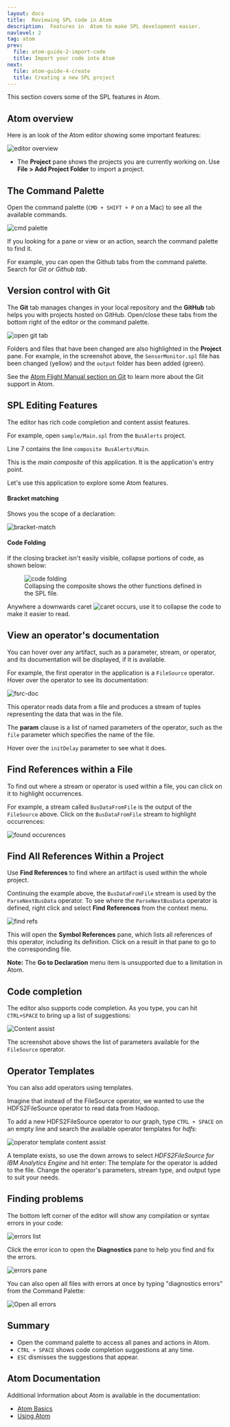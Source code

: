 ```yaml
---
layout: docs
title:  Reviewing SPL code in Atom
description:  Features in  Atom to make SPL development easier.
navlevel: 2
tag: atom
prev:
  file: atom-guide-2-import-code
  title: Import your code into Atom
next:
  file: atom-guide-4-create
  title: Creating a new SPL project
---
```


This section covers some of the SPL features in Atom.

Atom overview
-----------------------------------------

Here is an look of the Atom editor showing some important features:

![editor overview](/streamsx.documentation/images/atom/jpg/atom-1.jpg)

* The **Project** pane shows the projects you are currently working on. Use **File \> Add Project Folder** to import a project.



The Command Palette
--------------------

Open the command palette (`CMD + SHIFT + P` on a Mac) to see all the
available commands.

![cmd palette](/streamsx.documentation/images/atom/jpg/cmd-palette.jpg)

If you looking for a pane or view or an action, search the command palette to find it.

For example, you can open the Github tabs from the command palette. Search for *Git or Github tab*.

Version control with Git
-------------------------

The **Git** tab manages changes in your local repository and the **GitHub** tab helps you with projects hosted on GitHub. Open/close these tabs from the bottom right of the editor or the command palette.

![open git tab](/streamsx.documentation/images/atom/jpg/github-open.jpg)

Folders and files that have been changed are also highlighted in the
**Project** pane. For example, in the screenshot above, the `SensorMonitor.spl` file has been changed (yellow) and the `output` folder has been added (green).

See the [Atom Flight Manual section on Git](https://flight-manual.atom.io/using-atom/sections/github-package/) to learn more about the Git support in Atom.


SPL Editing Features
--------------------

The editor has rich code completion and content assist features.

For example, open `sample/Main.spl` from the `BusAlerts` project.

Line 7 contains the line `composite BusAlerts\Main`.

This is the *main composite* of this application. It is the application's entry point.

Let's use this application to explore some Atom features.

#### Bracket matching
Shows you the scope of a declaration:

![bracket-match](/streamsx.documentation/images/atom/jpg/brackets.jpg)


#### Code Folding

If the closing bracket isn't easily visible, collapse portions of code, as shown below:

<figure>
  <img src="/streamsx.documentation/images/atom/jpg/fold.gif" alt="code folding"/>
  <figcaption>Collapsing the composite shows the other functions defined in the SPL file.
  </figcaption>
</figure>

Anywhere a downwards caret ![caret](/streamsx.documentation/images/atom/jpg/caret.jpeg) occurs, use it to collapse the code to make it easier to read.

View an operator's documentation
--------------------------------
You can hover over any artifact, such as a parameter, stream, or operator, and its documentation will be displayed, if it is available.

For example, the first operator in the application is a `FileSource` operator. Hover over the operator to see its documentation:

![fsrc-doc](/streamsx.documentation/images/atom/jpg/hover.gif)

This operator reads data from a file and produces a stream of tuples representing the data that was in the file.

The **param** clause is a list of named parameters of the operator, such as the `file` parameter which specifies the name of the file.

Hover over the `initDelay` parameter to see what it does.

Find References within a File
------------------------------
To find out where a stream or operator is used within a file, you can click on it to highlight occurrences.

For example, a stream called `BusDataFromFile` is the output of the `FileSource` above.
Click on the `BusDataFromFile` stream to highlight occurrences:

![found occurences](/streamsx.documentation/images/atom/jpg/ocurrences.jpeg)

Find All References Within a Project
------------------------------------

Use **Find References** to find where an artifact is used within the whole project.

Continuing the example above, the `BusDataFromFile` stream is used by the `ParseNextBusData` operator.
To see where the `ParseNextBusData` operator is defined, right click and select **Find References** from the context menu.

![find refs](/streamsx.documentation/images/atom/jpg/refs.gif)

This will open the **Symbol References** pane, which lists all references of this operator, including its definition.
Click on a result in that pane to go to the corresponding file.

**Note:** The **Go to Declaration** menu item is unsupported due to a
limitation in Atom.

Code completion
-----------------

The editor also supports code completion. As you type, you can hit `CTRL+SPACE` to bring up a list of suggestions:

![Content assist](/streamsx.documentation/images/atom/jpg/contentassist.gif)

The screenshot above shows the list of parameters available for the `FileSource` operator.

Operator Templates
---------------------

You can also add operators using templates.

Imagine that instead of the FileSource operator, we wanted to use the
HDFS2FileSource operator to read data from Hadoop.

To add a new HDFS2FileSource operator to our graph, type `CTRL + SPACE` on an empty line and search the available operator templates for *hdfs*:

![operator template content assist](/streamsx.documentation/images/atom/jpg/template.gif)

A template exists, so use the down arrows to select *HDFS2FileSource for IBM Analytics Engine* and hit enter:
The template for the operator is added to the file. Change the operator's parameters, stream type, and output type to suit your needs.


Finding problems
---------------------

The bottom left corner of the editor will show any compilation or syntax errors in your code:

![errors list](/streamsx.documentation/images/atom/jpg/error-list.jpg)

Click the error icon to open the **Diagnostics** pane to help you find and fix the errors.

![errors pane](/streamsx.documentation/images/atom/jpg/errors.jpeg)

You can also open all files with errors at once by typing "diagnostics errors" from the Command Palette:

![Open all errors](/streamsx.documentation/images/atom/jpg/open-all-errors.jpeg)


Summary
---------

*  Open the command palette to access all panes and actions in Atom.
* `CTRL + SPACE` shows code completion suggestions at any time.
* `ESC` dismisses the suggestions that appear.

Atom Documentation
----------------------

Additional Information about Atom is available in the documentation:

* [Atom Basics](https://flight-manual.atom.io/getting-started/sections/atom-basics/)
* [Using Atom](https://flight-manual.atom.io/using-atom/)

